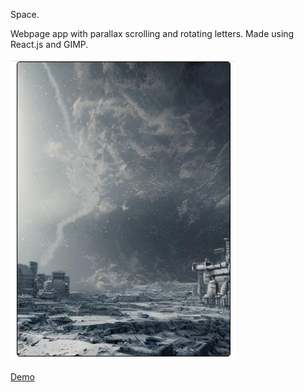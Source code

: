 Space.

Webpage app with parallax scrolling and rotating letters.
Made using React.js and GIMP.

![.](space-preview.jpg)

[Demo](https://tracyalanwalsh.github.io/Space/)
